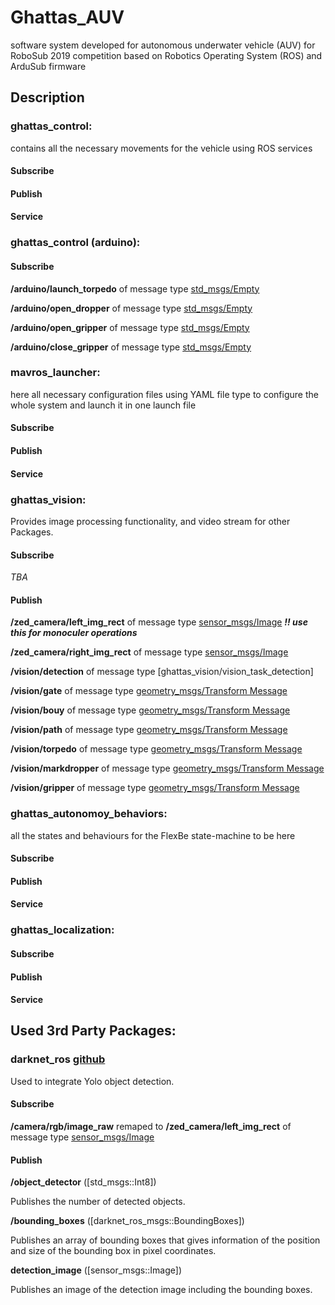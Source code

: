 # Ghattas_AUV
software system developed for autonomous underwater vehicle (AUV) for RoboSub 2019 competition based on Robotics Operating System (ROS) and ArduSub firmware

## Description

### ghattas_control:
contains all the necessary movements for the vehicle using ROS services
#### Subscribe

#### Publish

#### Service

### ghattas_control (arduino):
#### Subscribe
**/arduino/launch_torpedo** of message type [std_msgs/Empty](https://docs.ros.org/lunar/api/std_msgs/html/msg/Empty.html)

**/arduino/open_dropper** of message type [std_msgs/Empty](https://docs.ros.org/lunar/api/std_msgs/html/msg/Empty.html)

**/arduino/open_gripper** of message type [std_msgs/Empty](https://docs.ros.org/lunar/api/std_msgs/html/msg/Empty.html)

**/arduino/close_gripper** of message type [std_msgs/Empty](https://docs.ros.org/lunar/api/std_msgs/html/msg/Empty.html)

### mavros_launcher:
here all necessary configuration files using YAML file type to configure the whole system and launch it in one launch file
#### Subscribe

#### Publish

#### Service



### ghattas_vision:
Provides image processing functionality, and video stream for other Packages.
#### Subscribe
*TBA*
#### Publish
**/zed_camera/left_img_rect** of message type [sensor_msgs/Image](https://docs.ros.org/kinetic/api/sensor_msgs/html/msg/Image.html) ***!! use this for monoculer operations***

**/zed_camera/right_img_rect** of message type [sensor_msgs/Image](https://docs.ros.org/kinetic/api/sensor_msgs/html/msg/Image.html)

**/vision/detection** of message type [ghattas_vision/vision_task_detection]

**/vision/gate** of message type [geometry_msgs/Transform Message](https://docs.ros.org/api/geometry_msgs/html/msg/Transform.html)

**/vision/bouy** of message type [geometry_msgs/Transform Message](https://docs.ros.org/api/geometry_msgs/html/msg/Transform.html)

**/vision/path** of message type [geometry_msgs/Transform Message](https://docs.ros.org/api/geometry_msgs/html/msg/Transform.html)

**/vision/torpedo** of message type [geometry_msgs/Transform Message](https://docs.ros.org/api/geometry_msgs/html/msg/Transform.html)

**/vision/markdropper** of message type [geometry_msgs/Transform Message](https://docs.ros.org/api/geometry_msgs/html/msg/Transform.html)

**/vision/gripper** of message type [geometry_msgs/Transform Message](https://docs.ros.org/api/geometry_msgs/html/msg/Transform.html)



### ghattas_autonomoy_behaviors:
all the states and behaviours for the FlexBe state-machine to be here
#### Subscribe

#### Publish

#### Service



### ghattas_localization:
#### Subscribe

#### Publish

#### Service



## Used 3rd Party Packages:
### darknet_ros [github](https://github.com/leggedrobotics/darknet_ros)
Used to integrate Yolo object detection.
#### Subscribe
**/camera/rgb/image_raw** remaped to **/zed_camera/left_img_rect** of message type [sensor_msgs/Image](https://docs.ros.org/kinetic/api/sensor_msgs/html/msg/Image.html)

#### Publish
**/object_detector** ([std_msgs::Int8])

Publishes the number of detected objects.

**/bounding_boxes** ([darknet_ros_msgs::BoundingBoxes])

Publishes an array of bounding boxes that gives information of the position and size of the bounding box in pixel coordinates.

**detection_image** ([sensor_msgs::Image])

Publishes an image of the detection image including the bounding boxes.
